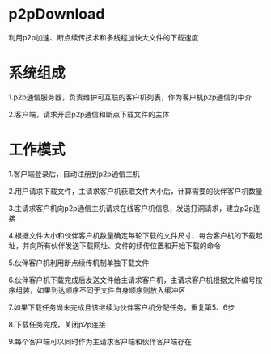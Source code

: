 # p2pDownload
利用p2p加速、断点续传技术和多线程加快大文件的下载速度

# 系统组成
1.p2p通信服务器，负责维护可互联的客户机列表，作为客户机p2p通信的中介

2.客户端，请求开启p2p通信和断点下载文件的主体

# 工作模式
1.客户端登录后，自动注册到p2p通信主机

2.用户请求下载文件，主请求客户机获取文件大小后，计算需要的伙伴客户机数量

3.主请求客户机向p2p通信主机请求在线客户机信息，发送打洞请求，建立p2p连接

4.根据文件大小和伙伴客户机数量确定每轮下载的文件尺寸、每台客户机的下载起址，并向所有伙伴发送下载网址、文件的续传位置和开始下载的命令

5.伙伴客户机利用断点续传机制单独下载文件

6.伙伴客户机下载完成后发送文件给主请求客户机，主请求客户机根据文件编号按序组装，如果到达顺序不同于文件自身顺序则放入缓冲区

7.如果下载任务尚未完成且该继续为伙伴客户机分配任务，重复第5、6步

8.下载任务完成，关闭p2p连接

9.每个客户端可以同时作为主请求客户端和伙伴客户端存在
